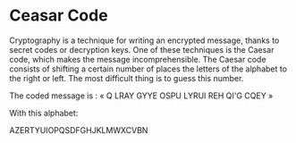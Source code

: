 # Ceasar Code

Cryptography is a technique for writing an encrypted message, thanks to secret codes or decryption keys. One of these techniques is the Caesar code, which makes the message incomprehensible.  The Caesar code consists of shifting a certain number of places the letters of the alphabet to the right or left. The most difficult thing is to guess this number.

The coded message is : « Q LRAY GYYE OSPU LYRUI REH QI'G CQEY »

With this alphabet:

AZERTYUIOPQSDFGHJKLMWXCVBN
